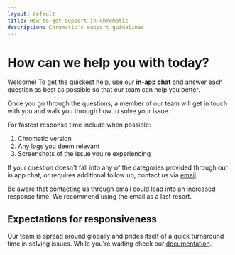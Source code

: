 ```yaml
---
layout: default
title: How to get support in Chromatic
description: Chromatic's support guidelines
---
```


# How can we help you with today?

Welcome! To get the quickest help, use our <a class="intercom-concierge-bot"><b>in-app chat</b></a> and answer each question as best as possible so that our team can help you better.

Once you go through the questions, a member of our team will get in touch with you and walk you through how to solve your issue.

For fastest response time include when possible:

1. Chromatic version
1. Any logs you deem relevant
1. Screenshots of the issue you're experiencing

If your question doesn't fall into any of the categories provided through our in app chat, or requires additional follow up, contact us via [email](mailto:support@chromatic.com).

<div class="aside">
Be aware that contacting us through email could lead into an increased response time. We recommend using the email as a last resort.
</div>

## Expectations for responsiveness

Our team is spread around globally and prides itself of a quick turnaround time in solving issues. While you're waiting check our [documentation](https://www.chromatic.com/docs/).
